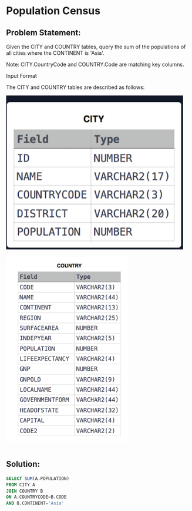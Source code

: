 # Population Census
## Problem Statement:
Given the CITY and COUNTRY tables, query the sum of the populations of all cities where the CONTINENT is 'Asia'.<br>

Note: CITY.CountryCode and COUNTRY.Code are matching key columns.<br>

Input Format<br>

The CITY and COUNTRY tables are described as follows:<br>

![](./Images/City.PNG)<br><br>
![](./Images/Country.PNG)<br><br>

## Solution:
```SQL
SELECT SUM(A.POPULATION)
FROM CITY A
JOIN COUNTRY B
ON A.COUNTRYCODE=B.CODE
AND B.CONTINENT='Asia'
